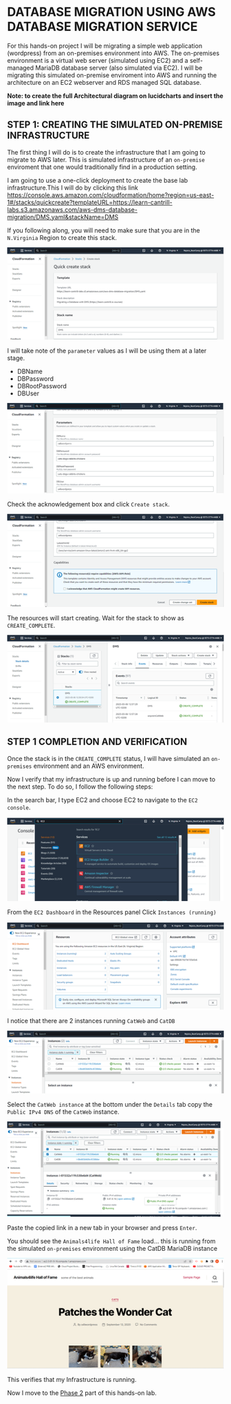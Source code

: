 # DATABASE MIGRATION USING AWS DATABASE MIGRATION SERVICE

For this hands-on project I will be migrating a simple web application (wordpress) from an on-premises environment into AWS. The on-premises environment is a virtual web server (simulated using EC2) and a self-managed MariaDB database server (also simulated via EC2). I will be migrating this simulated on-premise enviroment into AWS and running the architecture on an EC2 webserver and RDS managed SQL database.

**Note: to create the full Architectural diagram on lucidcharts and insert the image and link here**

## STEP 1: CREATING THE SIMULATED ON-PREMISE INFRASTRUCTURE

The first thing I will do is to create the infrastructure that I am going to migrate to AWS later. This is simulated infrastructure of an `on-premise` enviroment that one would traditionally find in a production setting.

I am going to use a one-click deployment to create the base lab infrastructure.This I will do by clicking this link https://console.aws.amazon.com/cloudformation/home?region=us-east-1#/stacks/quickcreate?templateURL=https://learn-cantrill-labs.s3.amazonaws.com/aws-dms-database-migration/DMS.yaml&stackName=DMS

If you following along, you will need to make sure that you are in the `N.Virginia` Region to create this stack.

![Quick Create Stack Template from link above](https://github.com/CloudRiRi15/DATABASE-MIGRATION/blob/main/assets/Creating%20Stack1a.png)


I will take note of the `parameter` values as I will be using them at a later stage.

 + DBName
 + DBPassword
 + DBRootPassword
 + DBUser
 
![Take Note of the Parameter Values before scrolling down to create the stack](https://github.com/CloudRiRi15/DATABASE-MIGRATION/blob/main/assets/Creating%20Stack1b.png)

 
 Check the acknowledgement box and click `Create stack`.
 
![](https://github.com/CloudRiRi15/DATABASE-MIGRATION/blob/main/assets/Creating%20Stack1c.png)
  
 
 The resources will start creating. Wait for the stack to show as `CREATE_COMPLETE`.
 
 ![](https://github.com/CloudRiRi15/DATABASE-MIGRATION/blob/main/assets/Creating%20Stack1d%20complete.png)
 
 

## STEP 1 COMPLETION AND VERIFICATION
 
 Once the stack is in the `CREATE_COMPLETE` status, I will have simulated an `on-premises` environment and an AWS environment.
 
Now I verify that my infrastructure is up and running before I can move to the next step. To do so, I follow the following steps:

In the search bar, I type EC2 and choose EC2 to navigate to the `EC2 console`. 

![](https://github.com/CloudRiRi15/DATABASE-MIGRATION/blob/main/assets/Step%202a%20Verify%20Infrastructure%20is%20running.png)



From the `EC2 Dashboard` in the Resources panel Click `Instances (running)`

![](https://github.com/CloudRiRi15/DATABASE-MIGRATION/blob/main/assets/Step%202%20Verify%20Infrastructure%20is%20running.png)



I notice that there are 2 instances running `CatWeb` and `CatDB` 

![](https://github.com/CloudRiRi15/DATABASE-MIGRATION/blob/main/assets/Step%202b%20Verify%20Infrastructure%20is%20running.png)




Select the `CatWeb instance` at the bottom under the `Details` tab copy the `Public IPv4 DNS` of the `CatWeb` instance.

![](https://github.com/CloudRiRi15/DATABASE-MIGRATION/blob/main/assets/Step%202c%20Verify%20Infrastructure%20is%20running.png)



Paste the copied link in a new tab in your browser and press `Enter`.

You should see the `Animals4life Hall of Fame` load... this is running from the simulated `on-premises` environment using the CatDB MariaDB instance

![](https://github.com/CloudRiRi15/DATABASE-MIGRATION/blob/main/assets/Step%202d%20Verify%20Infrastructure%20is%20running.png)



This verifies that my Infrastructure is running.   

Now I move to the [Phase 2](https://github.com/CloudRiRi15/DATABASE-MIGRATION/blob/main/Journal/Phase_2_instructions.md) part of this hands-on lab. 



 
 
 
 
 
 
 
 
 
 
 
 
 
 
